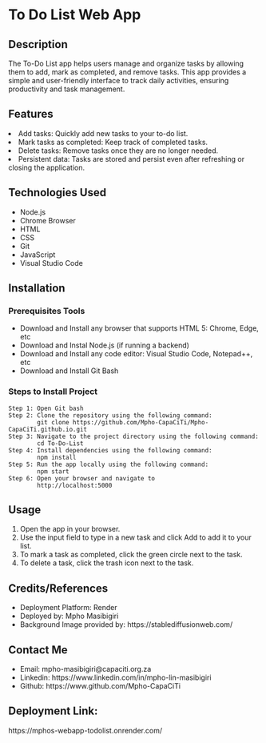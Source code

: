 <h1>To Do List Web App</h1>
<h2>Description</h2>
The To-Do List app helps users manage and organize tasks by allowing them to add, mark as completed, and remove tasks. 
This app provides a simple and user-friendly interface to track daily activities, ensuring productivity and task management.

<h2>Features</h2>
<li>Add tasks: Quickly add new tasks to your to-do list.</li>
<li>Mark tasks as completed: Keep track of completed tasks.</li>
<li>Delete tasks: Remove tasks once they are no longer needed.</li>
<li>Persistent data: Tasks are stored and persist even after refreshing or closing the application.</li>

<h2>Technologies Used</h2>
<ul>
  <li>Node.js</li>
  <li>Chrome Browser</li>
  <li>HTML</li>
  <li>CSS</li>
  <li>Git</li>
  <li>JavaScript</li>
  <li>Visual Studio Code</li>
</ul>

<h2>Installation</h2>
<h3>Prerequisites Tools</h3>
<ul>
  <li>Download and Install any browser that supports HTML 5: Chrome, Edge, etc</li>
  <li>Download and Instal Node.js (if running a backend)</li>
  <li>Download and Install any code editor: Visual Studio Code, Notepad++, etc</li>
  <li>Download and Install Git Bash</li>
</ul>

<h3>Steps to Install Project</h3>
   
    Step 1: Open Git bash
    Step 2: Clone the repository using the following command: 
            git clone https://github.com/Mpho-CapaCiTi/Mpho-CapaCiTi.github.io.git
    Step 3: Navigate to the project directory using the following command: 
            cd To-Do-List
    Step 4: Install dependencies using the following command: 
            npm install
    Step 5: Run the app locally using the following command: 
            npm start
    Step 6: Open your browser and navigate to
            http://localhost:5000

<h2>Usage</h2>

  1. Open the app in your browser.
  2. Use the input field to type in a new task and click Add to add it to your list.
  3. To mark a task as completed, click the green circle next to the task.
  4. To delete a task, click the trash icon next to the task.

 
<h2>Credits/References</h2>
<ul>
  <li>Deployment Platform: Render</li>
  <li>Deployed by: Mpho Masibigiri</li>
   <li>Background Image provided by: https://stablediffusionweb.com/</li>
</ul>

<h2>Contact Me</h2>
<ul>
  <li>Email: mpho-masibigiri@capaciti.org.za</li>
  <li>Linkedin: https://www.linkedin.com/in/mpho-lin-masibigiri</li>
  <li>Github: https://www.github.com/Mpho-CapaCiTi</li>
</ul>

<h2>Deployment Link:</h2> 
https://mphos-webapp-todolist.onrender.com/
